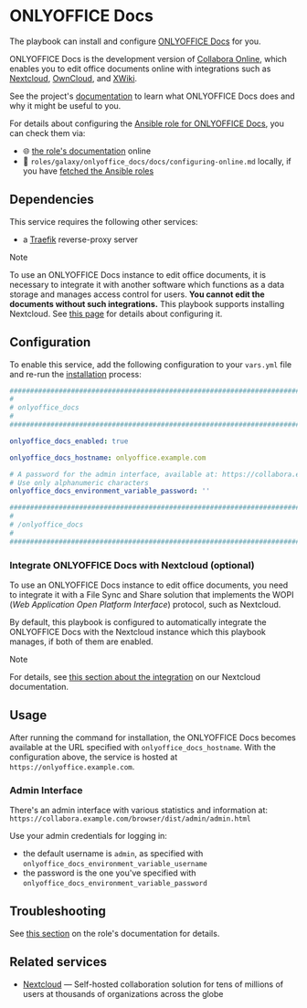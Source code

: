 <!--
SPDX-FileCopyrightText: 2020 - 2024 MDAD project contributors
SPDX-FileCopyrightText: 2020 - 2024 Slavi Pantaleev
SPDX-FileCopyrightText: 2020 Aaron Raimist
SPDX-FileCopyrightText: 2020 Chris van Dijk
SPDX-FileCopyrightText: 2020 Dominik Zajac
SPDX-FileCopyrightText: 2020 Mickaël Cornière
SPDX-FileCopyrightText: 2022 François Darveau
SPDX-FileCopyrightText: 2022 Julian Foad
SPDX-FileCopyrightText: 2022 Warren Bailey
SPDX-FileCopyrightText: 2023 Antonis Christofides
SPDX-FileCopyrightText: 2023 Felix Stupp
SPDX-FileCopyrightText: 2023 Julian-Samuel Gebühr
SPDX-FileCopyrightText: 2023 Pierre 'McFly' Marty
SPDX-FileCopyrightText: 2024 - 2025 Suguru Hirahara

SPDX-License-Identifier: AGPL-3.0-or-later
-->

# ONLYOFFICE Docs

The playbook can install and configure [ONLYOFFICE Docs](https://www.collaboraonline.com/code/) for you.

ONLYOFFICE Docs is the development version of [Collabora Online](https://www.collaboraonline.com/), which enables you to edit office documents online with integrations such as [Nextcloud](https://nextcloud.com/office/), [OwnCloud](https://owncloud.com/), and [XWiki](https://xwiki.com/en/Blog/Collabora-Connector-Application/).

See the project's [documentation](https://www.collaboraonline.com/code/) to learn what ONLYOFFICE Docs does and why it might be useful to you.

For details about configuring the [Ansible role for ONLYOFFICE Docs](https://github.com/mother-of-all-self-hosting/ansible-role-collabora-online), you can check them via:
- 🌐 [the role's documentation](https://github.com/mother-of-all-self-hosting/ansible-role-collabora-online/blob/main/docs/configuring-code.md) online
- 📁 `roles/galaxy/onlyoffice_docs/docs/configuring-online.md` locally, if you have [fetched the Ansible roles](../installing.md)

## Dependencies

This service requires the following other services:

- a [Traefik](traefik.md) reverse-proxy server

>[!NOTE]
> To use an ONLYOFFICE Docs instance to edit office documents, it is necessary to integrate it with another software which functions as a data storage and manages access control for users. **You cannot edit the documents without such integrations.** This playbook supports installing Nextcloud. See [this page](nextcloud.md) for details about configuring it.

## Configuration

To enable this service, add the following configuration to your `vars.yml` file and re-run the [installation](../installing.md) process:

```yaml
########################################################################
#                                                                      #
# onlyoffice_docs                                                      #
#                                                                      #
########################################################################

onlyoffice_docs_enabled: true

onlyoffice_docs_hostname: onlyoffice.example.com

# A password for the admin interface, available at: https://collabora.example.com/browser/dist/admin/admin.html
# Use only alphanumeric characters
onlyoffice_docs_environment_variable_password: ''

########################################################################
#                                                                      #
# /onlyoffice_docs                                                     #
#                                                                      #
########################################################################
```

### Integrate ONLYOFFICE Docs with Nextcloud (optional)

To use an ONLYOFFICE Docs instance to edit office documents, you need to integrate it with a File Sync and Share solution that implements the WOPI (*Web Application Open Platform Interface*) protocol, such as Nextcloud.

By default, this playbook is configured to automatically integrate the ONLYOFFICE Docs with the Nextcloud instance which this playbook manages, if both of them are enabled.

>[!NOTE]
> For details, see [this section about the integration](nextcloud.md#collabora-online-development-edition) on our Nextcloud documentation.

## Usage

After running the command for installation, the ONLYOFFICE Docs becomes available at the URL specified with `onlyoffice_docs_hostname`. With the configuration above, the service is hosted at `https://onlyoffice.example.com`.

### Admin Interface

There's an admin interface with various statistics and information at: `https://collabora.example.com/browser/dist/admin/admin.html`

Use your admin credentials for logging in:

- the default username is `admin`, as specified with `onlyoffice_docs_environment_variable_username`
- the password is the one you've specified with `onlyoffice_docs_environment_variable_password`

## Troubleshooting

See [this section](https://github.com/mother-of-all-self-hosting/ansible-role-collabora-online/blob/main/docs/configuring-code.md#troubleshooting) on the role's documentation for details.

## Related services

- [Nextcloud](nextcloud.md) — Self-hosted collaboration solution for tens of millions of users at thousands of organizations across the globe
